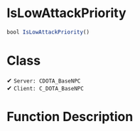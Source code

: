 # IsLowAttackPriority
```js	
bool IsLowAttackPriority()
```
# Class
✔ `Server: CDOTA_BaseNPC`  
✔ `Client: C_DOTA_BaseNPC`  

# Function Description

